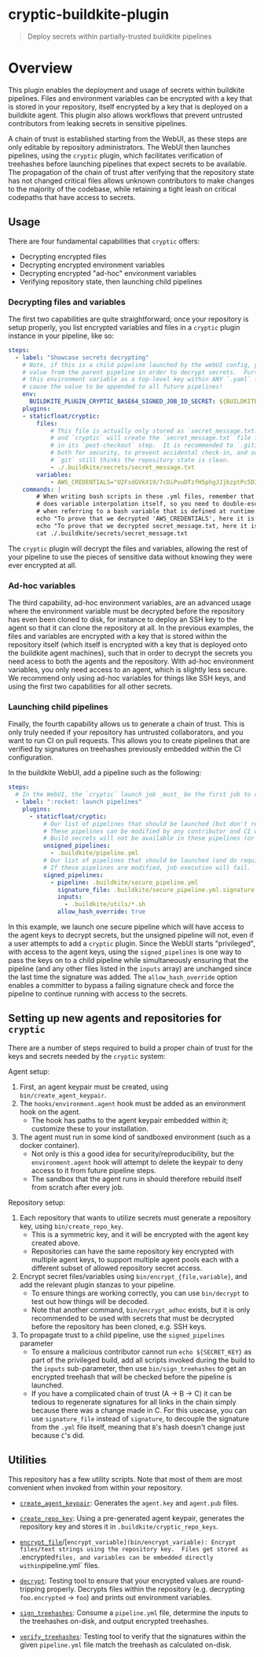 # cryptic-buildkite-plugin
> Deploy secrets within partially-trusted buildkite pipelines

# Overview

This plugin enables the deployment and usage of secrets within buildkite pipelines.
Files and environment variables can be encrypted with a key that is stored in your repository, itself encrypted by a key that is deployed on a buildkite agent.
This plugin also allows workflows that prevent untrusted contributors from leaking secrets in sensitive pipelines.

A chain of trust is established starting from the WebUI, as these steps are only editable by repository administrators.
The WebUI then launches pipelines, using the `cryptic` plugin, which facilitates verification of treehashes before launching pipelines that expect secrets to be available.
The propagation of the chain of trust after verifying that the repository state has not changed critical files allows unknown contributors to make changes to the majority of the codebase, while retaining a tight leash on critical codepaths that have access to secrets.

## Usage

There are four fundamental capabilities that `cryptic` offers:

  - Decrypting encrypted files
  - Decrypting encrypted environment variables
  - Decrypting encrypted "ad-hoc" environment variables
  - Verifying repository state, then launching child pipelines

### Decrypting files and variables

The first two capabilities are quite straightforward; once your repository is setup properly, you list encrypted variables and files in a `cryptic` plugin instance in your pipeline, like so:

```yml
steps:
  - label: "Showcase secrets decrypting"
    # Note, if this is a child pipeline launched by the webUI config, you MUST receive this
    # value from the parent pipeline in order to decrypt secrets.  Further note, do NOT list
    # this environment variable as a top-level key within ANY `.yaml` file, as this will
    # cause the value to be appended to all future pipelines!
    env:
      BUILDKITE_PLUGIN_CRYPTIC_BASE64_SIGNED_JOB_ID_SECRET: ${BUILDKITE_PLUGIN_CRYPTIC_BASE64_SIGNED_JOB_ID_SECRET?}
    plugins:
    - staticfloat/cryptic:
        files:
            # This file is actually only stored as `secret_message.txt.encrypted` in the repo,
            # and `cryptic` will create the `secret_message.txt` file from it, when it decrypts
            # in its `post-checkout` step.  It is recommended to `.gitignore` the decrypted file
            # both for security, to prevent accidental check-in, and so that after decryption,
            # `git` still thinks the repository state is clean.
            - ./.buildkite/secrets/secret_message.txt
        variables:
            - AWS_CREDENTIALS="U2FsdGVkX19/7cDiPvuDTzfH5phgJJjbzptPc5D3WTwmQsK01j51b5HFjVfFvvwb"
    commands: |
        # When writing bash scripts in these .yml files, remember that the buildkite-agent
        # does variable interpolation itself, so you need to double-escape your dollar signs
        # when referring to a bash variable that is defined at runtime:
        echo "To prove that we decrypted 'AWS_CREDENTIALS', here it is: $${AWS_CREDENTIALS}"
        echo "To prove that we decrypted secret_message.txt, here it is:"
        cat ./.buildkite/secrets/secret_message.txt
```

The `cryptic` plugin will decrypt the files and variables, allowing the rest of your pipeline to use the pieces of sensitive data without knowing they were ever encrypted at all.

### Ad-hoc variables

The third capability, ad-hoc environment variables, are an advanced usage where the environment variable must be decrypted before the repository has even been cloned to disk, for instance to deploy an SSH key to the agent so that it can clone the repository at all.
In the previous examples, the files and variables are encrypted with a key that is stored within the repository itself (which itself is encrypted with a key that is deployed onto the buildkite agent machines), such that in order to decrypt the secrets you need acess to both the agents and the repository.
With ad-hoc environment variables, you only need access to an agent, which is slightly less secure.
We recommend only using ad-hoc variables for things like SSH keys, and using the first two capabilities for all other secrets.

### Launching child pipelines

Finally, the fourth capability allows us to generate a chain of trust.
This is only truly needed if your repository has untrusted collaborators, and you want to run CI on pull requests.
This allows you to create pipelines that are verified by signatures on treehashes previously embedded within the CI configuration.

In the buildkite WebUI, add a pipeline such as the following:

```yml
steps:
  # In the WebUI, the `cryptic` launch job _must_ be the first job to run
  - label: ":rocket: launch pipelines"
    plugins:
      - staticfloat/cryptic:
          # Our list of pipelines that should be launched (but don't require a signature)
          # These pipelines can be modified by any contributor and CI will still run.
          # Build secrets will not be available in these pipelines (or their children)
          unsigned_pipelines:
            - .buildkite/pipeline.yml
          # Our list of pipelines that should be launched (and do require a signature)
          # If these pipelines are modified, job execution will fail.
          signed_pipelines:
            - pipeline: .buildkite/secure_pipeline.yml
              signature_file: .buildkite/secure_pipeline.yml.signature
              inputs:
                - .buildkite/utils/*.sh
              allow_hash_override: true
```

In this example, we launch one secure pipeline which will have access to the agent keys to decrypt secrets, but the unsigned pipeline will not, even if a user attempts to add a `cryptic` plugin.
Since the WebUI starts "privileged", with access to the agent keys, using the `signed_pipelines` is one way to pass the keys on to a child pipeline while simultaneously ensuring that the pipeline (and any other files listed in the `inputs` array) are unchanged since the last time the signature was added.
The `allow_hash_override` option enables a committer to bypass a failing signature check and force the pipeline to continue running with access to the secrets.

## Setting up new agents and repositories for `cryptic`

There are a number of steps required to build a proper chain of trust for the keys and secrets needed by the `cryptic` system:

Agent setup:
  1. First, an agent keypair must be created, using `bin/create_agent_keypair`.
  2. The `hooks/environment.agent` hook must be added as an environment hook on the agent.
      - The hook has paths to the agent keypair embedded within it; customize these to your installation.
  3. The agent must run in some kind of sandboxed environment (such as a docker container).
      - Not only is this a good idea for security/reproducibility, but the `environment.agent` hook will attempt to delete the keypair to deny access to it from future pipeline steps.
      - The sandbox that the agent runs in should therefore rebuild itself from scratch after every job.

Repository setup:
  1. Each repository that wants to utilize secrets must generate a repository key, using `bin/create_repo_key`.
      - This is a symmetric key, and it will be encrypted with the agent key created above.
      - Repositories can have the same repository key encrypted with multiple agent keys, to support multiple agent pools each with a different subset of allowed repository secret access.
  2. Encrypt secret files/variables using `bin/encrypt_{file,variable}`, and add the relevant plugin stanzas to your pipeline.
      - To ensure things are working correctly, you can use `bin/decrypt` to test out how things will be decoded.
      - Note that another command, `bin/encrypt_adhoc` exists, but it is only recommended to be used with secrets that must be decrypted before the repository has been cloned, e.g. SSH keys.
  3. To propagate trust to a child pipeline, use the `signed_pipelines` parameter
      - To ensure a malicious contributor cannot run `echo ${SECRET_KEY}` as part of the privileged build, add all scripts invoked during the build to the `inputs` sub-parameter, then use `bin/sign_treehashes` to get an encrypted treehash that will be checked before the pipeline is launched.
      - If you have a complicated chain of trust (A -> B -> C) it can be tedious to regenerate signatures for all links in the chain simply because there was a change made in C.  For this usecase, you can use `signature_file` instead of `signature`, to decouple the signature from the `.yml` file itself, meaning that `B`'s hash doesn't change just because `C`'s did.

## Utilities

This repository has a few utility scripts.  Note that most of them are most convenient when invoked from within your repository.

* [`create_agent_keypair`](bin/create_agent_keypair): Generates the `agent.key` and `agent.pub` files.

* [`create_repo_key`](bin/create_repo_key): Using a pre-generated agent keypair, generates the repository key and stores it in `.buildkite/cryptic_repo_keys`.

* [`encrypt_file`](bin/encrypt_file)/[`encrypt_variable](bin/encrypt_variable): Encrypt files/text strings using the repository key.  Files get stored as `.encrypted` files, and variables can be embedded directly within `pipeline.yml` files.

* [`decrypt`](bin/decrypt): Testing tool to ensure that your encrypted values are round-tripping properly.  Decrypts files within the repository (e.g. decrypting `foo.encrypted` -> `foo`) and prints out environment variables.

* [`sign_treehashes`](bin/sign_treehashes): Consume a `pipeline.yml` file, determine the inputs to the treehashes on-disk, and output encrypted treehashes.

* [`verify_treehashes`](bin/verify_treehashes): Testing tool to verify that the signatures within the given `pipeline.yml` file match the treehash as calculated on-disk.
